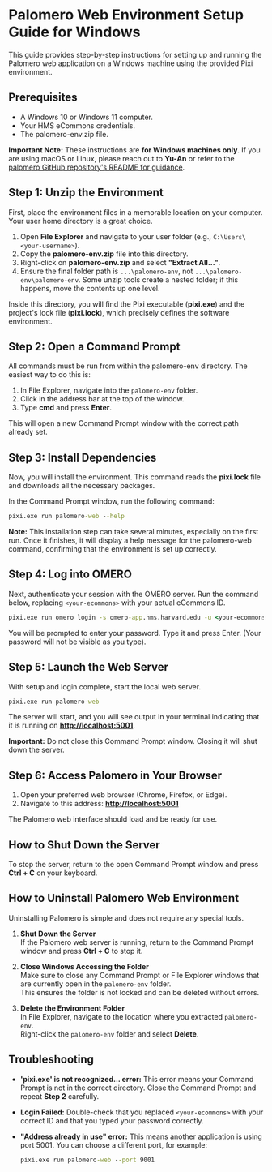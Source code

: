 # Palomero Web Environment Setup Guide for Windows

This guide provides step-by-step instructions for setting up and running the
Palomero web application on a Windows machine using the provided Pixi
environment.

## Prerequisites

* A Windows 10 or Windows 11 computer.
* Your HMS eCommons credentials.
* The palomero-env.zip file.

**Important Note:** These instructions are **for Windows machines only**. If you
are using macOS or Linux, please reach out to **Yu-An** or refer to the
[palomero GitHub repository's README for
guidance](https://github.com/yu-anchen/palomero).

## Step 1: Unzip the Environment

First, place the environment files in a memorable location on your computer.
Your user home directory is a great choice.

1. Open **File Explorer** and navigate to your user folder (e.g.,
   `C:\Users\<your-username>`).
2. Copy the **palomero-env.zip** file into this directory.
3. Right-click on **palomero-env.zip** and select **"Extract All..."**.
4. Ensure the final folder path is `...\palomero-env`, not
   `...\palomero-env\palomero-env`. Some unzip tools create a nested folder; if
   this happens, move the contents up one level.

Inside this directory, you will find the Pixi executable (**pixi.exe**) and the
project's lock file (**pixi.lock**), which precisely defines the software
environment.

## Step 2: Open a Command Prompt

All commands must be run from within the palomero-env directory. The easiest way
to do this is:

1. In File Explorer, navigate into the `palomero-env` folder.
2. Click in the address bar at the top of the window.
3. Type **cmd** and press **Enter**.

This will open a new Command Prompt window with the correct path already set.

## Step 3: Install Dependencies

Now, you will install the environment. This command reads the **pixi.lock** file
and downloads all the necessary packages.

In the Command Prompt window, run the following command:

```cmd
pixi.exe run palomero-web --help
```

**Note:** This installation step can take several minutes, especially on the
first run. Once it finishes, it will display a help message for the palomero-web
command, confirming that the environment is set up correctly.

## Step 4: Log into OMERO

Next, authenticate your session with the OMERO server. Run the command below,
replacing `<your-ecommons>` with your actual eCommons ID.

```cmd
pixi.exe run omero login -s omero-app.hms.harvard.edu -u <your-ecommons> -p 4064 -t 999999
```

You will be prompted to enter your password. Type it and press Enter. (Your
password will not be visible as you type).

## Step 5: Launch the Web Server

With setup and login complete, start the local web server.

```cmd
pixi.exe run palomero-web
```

The server will start, and you will see output in your terminal indicating that
it is running on **<http://localhost:5001>**.

**Important:** Do not close this Command Prompt window. Closing it will shut
down the server.

## Step 6: Access Palomero in Your Browser

1. Open your preferred web browser (Chrome, Firefox, or Edge).
2. Navigate to this address: **<http://localhost:5001>**

The Palomero web interface should load and be ready for use.

## How to Shut Down the Server

To stop the server, return to the open Command Prompt window and press **Ctrl +
C** on your keyboard.

## How to Uninstall Palomero Web Environment

Uninstalling Palomero is simple and does not require any special tools.

1. **Shut Down the Server**  
   If the Palomero web server is running, return to the Command Prompt window
   and press **Ctrl + C** to stop it.

2. **Close Windows Accessing the Folder**  
   Make sure to close any Command Prompt or File Explorer windows that are
   currently open in the `palomero-env` folder.  
   This ensures the folder is not locked and can be deleted without errors.

3. **Delete the Environment Folder**  
   In File Explorer, navigate to the location where you extracted
   `palomero-env`.  
   Right-click the `palomero-env` folder and select **Delete**.

## Troubleshooting

* **'pixi.exe' is not recognized... error:** This error means your Command
  Prompt is not in the correct directory. Close the Command Prompt and repeat
  **Step 2** carefully.
* **Login Failed:** Double-check that you replaced `<your-ecommons>` with your
  correct ID and that you typed your password correctly.
* **"Address already in use" error:** This means another application is using
  port 5001. You can choose a different port, for example:

  ```cmd
  pixi.exe run palomero-web --port 9001
  ```
